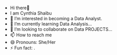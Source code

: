 - Hi there👋 
- I am Cynthia Shaibu
- 👀 I’m interested in becoming a Data Analyst.
- 🌱 I’m currently learning Data Analysis...
- 💞️ I’m looking to collaborate on Data PROJECTS...
- 📫 How to reach me
- 😄 Pronouns: She/Her
- ⚡ Fun fact: .

<!---
Iyeomabosco/Iyeomabosco is a ✨ special ✨ repository because its `README.md` (this file) appears on your GitHub profile.
You can click the Preview link to take a look at your changes.
--->
